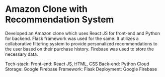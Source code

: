 # Amazon Clone with Recommendation System
Developed an Amazon clone which uses React JS for front-end and Python for backend. Flask framework was used for the same. It utilizes a collaborative filtering system to provide personalized recommendations to the user based on their purchase history. Firebase was used to store the necessary data.

Tech-stack:
Front-end: React JS, HTML, CSS
Back-end: Python
Cloud Storage: Google Firebase
Framework: Flask
Deployment: Google Firebase

